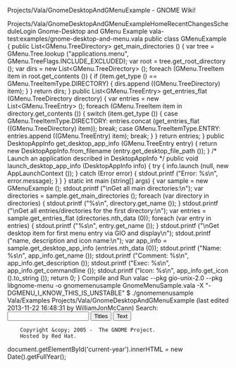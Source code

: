 Projects/Vala/GnomeDesktopAndGMenuExample - GNOME Wiki!
<!--
var search_hint = "Search";
//-->
Projects/Vala/GnomeDesktopAndGMenuExampleHomeRecentChangesScheduleLogin
Gnome-Desktop and GMenu Example
vala-test:examples/gnome-desktop-and-menu.vala public class GMenuExample {
    public List<GMenu.TreeDirectory> get_main_directories () {
        var tree = GMenu.Tree.lookup ("applications.menu", GMenu.TreeFlags.INCLUDE_EXCLUDED);
        var root = tree.get_root_directory ();
        var dirs = new List<GMenu.TreeDirectory> ();
        foreach (GMenu.TreeItem item in root.get_contents ()) {
            if (item.get_type () == GMenu.TreeItemType.DIRECTORY) {
                dirs.append ((GMenu.TreeDirectory) item);
            }
        }
        return dirs;
    }
    public List<GMenu.TreeEntry> get_entries_flat (GMenu.TreeDirectory directory) {
        var entries = new List<GMenu.TreeEntry> ();
        foreach (GMenu.TreeItem item in directory.get_contents ()) {
            switch (item.get_type ()) {
            case GMenu.TreeItemType.DIRECTORY:
                entries.concat (get_entries_flat ((GMenu.TreeDirectory) item));
                break;
            case GMenu.TreeItemType.ENTRY:
                entries.append ((GMenu.TreeEntry) item);
                break;
            }
        }
        return entries;
    }
    public DesktopAppInfo get_desktop_app_info (GMenu.TreeEntry entry) {
        return new DesktopAppInfo.from_filename (entry.get_desktop_file_path ());
    }
    /* Launch an application described in DesktopAppInfo */
    public void launch_desktop_app_info (DesktopAppInfo info) {
        try {
            info.launch (null, new AppLaunchContext ());
        } catch (Error error) {
            stdout.printf ("Error: %s\n", error.message);
        }
    }
}
static int main (string[] args) {
    var sample = new GMenuExample ();
    stdout.printf ("\nGet all main directories:\n");
    var directories = sample.get_main_directories ();
    foreach (var directory in directories) {
        stdout.printf ("%s\n", directory.get_name ());
    }
    stdout.printf ("\nGet all entries/directories for the first directory:\n");
    var entries = sample.get_entries_flat (directories.nth_data (0));
    foreach (var entry in entries) {
        stdout.printf ("%s\n", entry.get_name ());
    }
    stdout.printf ("\nGet desktop item for first menu entry via GIO and display\n");
    stdout.printf ("name, description and icon name:\n");
    var app_info = sample.get_desktop_app_info (entries.nth_data (0));
    stdout.printf ("Name: %s\n", app_info.get_name ());
    stdout.printf ("Comment: %s\n", app_info.get_description ());
    stdout.printf ("Exec: %s\n", app_info.get_commandline ());
    stdout.printf ("Icon: %s\n", app_info.get_icon ().to_string ());
    return 0;
}
Compile and Run
valac --pkg gio-unix-2.0 --pkg libgnome-menu -o gnomemenusample GnomeMenuSample.vala -X "-DGMENU_I_KNOW_THIS_IS_UNSTABLE"
$ ./gnomemenusample Vala/Examples Projects/Vala/GnomeDesktopAndGMenuExample  (last edited 2013-11-22 16:48:31 by WilliamJonMcCann)
Search:
<input id="searchinput" type="text" name="value" value="" size="20"
    onfocus="searchFocus(this)" onblur="searchBlur(this)"
    onkeyup="searchChange(this)" onchange="searchChange(this)" alt="Search">
<input id="titlesearch" name="titlesearch" type="submit"
    value="Titles" alt="Search Titles">
<input id="fullsearch" name="fullsearch" type="submit"
    value="Text" alt="Search Full Text">
<!--// Initialize search form
var f = document.getElementById('searchform');
f.getElementsByTagName('label')[0].style.display = 'none';
var e = document.getElementById('searchinput');
searchChange(e);
searchBlur(e);
//-->
        Copyright &copy; 2005 -  The GNOME Project.
        Hosted by Red Hat.
  document.getElementById('current-year').innerHTML = new Date().getFullYear();

